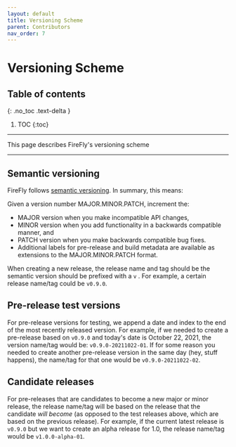 ```yaml
---
layout: default
title: Versioning Scheme
parent: Contributors
nav_order: 7
---
```


# Versioning Scheme

## Table of contents
{: .no_toc .text-delta }

1. TOC
{:toc}

---

This page describes FireFly's versioning scheme

---

## Semantic versioning
FireFly follows [semantic versioning](https://semver.org/). In summary, this means:

Given a version number MAJOR.MINOR.PATCH, increment the:

- MAJOR version when you make incompatible API changes,
- MINOR version when you add functionality in a backwards compatible manner, and
- PATCH version when you make backwards compatible bug fixes.
- Additional labels for pre-release and build metadata are available as extensions to the MAJOR.MINOR.PATCH format.

When creating a new release, the release name and tag should be the semantic version should be prefixed with a `v` . For example, a certain release name/tag could be `v0.9.0`.

## Pre-release test versions
For pre-release versions for testing, we append a date and index to the end of the most recently released version. For example, if we needed to create a pre-release based on `v0.9.0` and today's date is October 22, 2021, the version name/tag would be: `v0.9.0-20211022-01`. If for some reason you needed to create another pre-release version in the same day (hey, stuff happens), the name/tag for that one would be `v0.9.0-20211022-02`.

## Candidate releases
For pre-releases that are candidates to become a new major or minor release, the release name/tag will be based on the release that the candidate *will become* (as opposed to the test releases above, which are based on the previous release). For example, if the current latest release is `v0.9.0` but we want to create an alpha release for 1.0, the release name/tag would be `v1.0.0-alpha-01`.